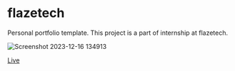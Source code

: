 # flazetech

Personal portfolio template.
This project is a part of internship at flazetech.

![Screenshot 2023-12-16 134913](https://github.com/tharuntadisetty04/flazetech/assets/148604983/b3926f2d-06e7-49e6-bd29-03fada0d9112)

[Live](https://tharuntadisetty04.github.io/flazetech/)

